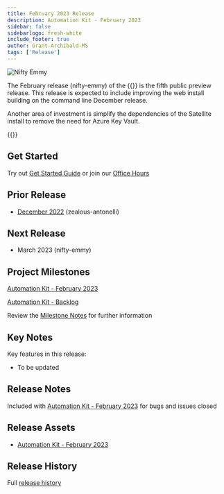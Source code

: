 ```yaml
---
title: February 2023 Release
description: Automation Kit - February 2023
sidebar: false
sidebarlogo: fresh-white
include_footer: true
author: Grant-Archibald-MS
tags: ['Release']
---
```


![Nifty Emmy](/images/nifty-emmy.png)

The February release (nifty-emmy) of the {{<product-name>}} is the fifth public preview release. This release is expected to include improving the web install building on the command line December release.

Another area of investment is simplify the dependencies of the Satellite install to remove the need for Azure Key Vault.

{{<questions name="/content/en-us/releases/february-2023.json" completed="Thank you for providing feedback" showNavigationButtons=false >}}

## Get Started

Try out [Get Started Guide](/get-started) or join our [Office Hours](/office-hours)

## Prior Release

- [December 2022](/releases/december-2022) (zealous-antonelli)

## Next Release

- March 2023 (nifty-emmy)

## Project Milestones

[Automation Kit - February 2023](https://github.com/orgs/microsoft/projects/486/views/9)

[Automation Kit - Backlog](https://github.com/orgs/microsoft/projects/486/views/1)

Review the [Milestone Notes](/releases/milestones) for further information

## Key Notes

Key features in this release:

- To be updated

## Release Notes

Included with [Automation Kit - February 2023](https://github.com/microsoft/powercat-automation-kit/releases/tag/AutomationKit-February2023) for bugs and issues closed

## Release Assets

- [Automation Kit - February 2023](https://github.com/microsoft/powercat-automation-kit/releases/tag/AutomationKit-February2023)

## Release History

Full [release history](/releases)

